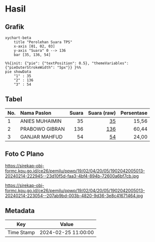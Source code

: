 # Hasil

## Grafik

```mermaid
xychart-beta
    title "Perolehan Suara TPS"
    x-axis [01, 02, 03]
    y-axis "Suara" 0 --> 136
    bar [35, 136, 54]
```

```mermaid
%%{init: {"pie": {"textPosition": 0.5}, "themeVariables": {"pieOuterStrokeWidth": "5px"}} }%%
pie showData
    "1" : 35
    "2" : 136
    "3" : 54
```

## Tabel

| No. | Nama Paslon    | Suara | Suara (raw) | Persentase |
|:--- |:-------------- | -----:| -----------:| ----------:|
| 1   | ANIES MUHAIMIN | 35    | [35][p-1]   | 15,56      |
| 2   | PRABOWO GIBRAN | 136   | [136][p-2]  | 60,44      |
| 3   | GANJAR MAHFUD  | 54    | [54][p-3]   | 24,00      |


[p-1]: https://github.com/gigit-pemilu/pemilu-2024-19-kepulauan-bangka-belitung/blob/main/pilpres/hitung-suara/sub/19-kepulauan-bangka-belitung/sub/02-belitung/sub/04-sijuk/sub/2005-tanjung-binga/sub/013-tps/sub/paslon-1.txt
[p-2]: https://github.com/gigit-pemilu/pemilu-2024-19-kepulauan-bangka-belitung/blob/main/pilpres/hitung-suara/sub/19-kepulauan-bangka-belitung/sub/02-belitung/sub/04-sijuk/sub/2005-tanjung-binga/sub/013-tps/sub/paslon-2.txt
[p-3]: https://github.com/gigit-pemilu/pemilu-2024-19-kepulauan-bangka-belitung/blob/main/pilpres/hitung-suara/sub/19-kepulauan-bangka-belitung/sub/02-belitung/sub/04-sijuk/sub/2005-tanjung-binga/sub/013-tps/sub/paslon-3.txt

## Foto C Plano

https://sirekap-obj-formc.kpu.go.id/ce26/pemilu/ppwp/19/02/04/20/05/1902042005013-20240214-222945--23d10f5d-faa3-4bf4-894b-72600a6bf7cb.jpg

https://sirekap-obj-formc.kpu.go.id/ce26/pemilu/ppwp/19/02/04/20/05/1902042005013-20240214-223054--207ab9bd-003b-4820-9d36-3e8c41671464.jpg


## Metadata

| Key        | Value               |
| ---------- | ------------------- |
| Time Stamp | 2024-02-25 11:00:00 |



